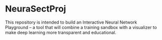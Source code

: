 # NeuraSectProj
This repository is intended to build an Interactive Neural Network Playground – a tool that will combine a training sandbox with a visualizer to make deep learning more transparent and educational. 
